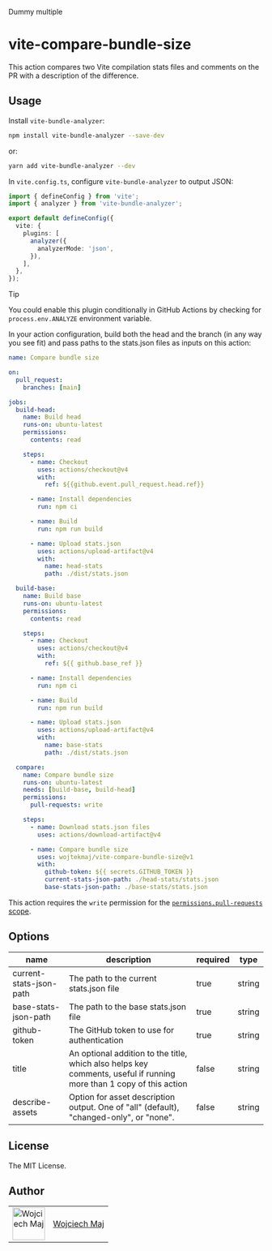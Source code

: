 Dummy multiple
# vite-compare-bundle-size

This action compares two Vite compilation stats files and comments on the PR with a description of the difference.

## Usage

Install `vite-bundle-analyzer`:

```bash
npm install vite-bundle-analyzer --save-dev
```

or:

```bash
yarn add vite-bundle-analyzer --dev
```

In `vite.config.ts`, configure `vite-bundle-analyzer` to output JSON:

```ts
import { defineConfig } from 'vite';
import { analyzer } from 'vite-bundle-analyzer';

export default defineConfig({
  vite: {
    plugins: [
      analyzer({
        analyzerMode: 'json',
      }),
    ],
  },
});
```

> [!TIP]
> You could enable this plugin conditionally in GitHub Actions by checking for `process.env.ANALYZE` environment variable.

In your action configuration, build both the head and the branch (in any way you see fit) and pass paths to the stats.json files as inputs on this action:

```yml
name: Compare bundle size

on:
  pull_request:
    branches: [main]

jobs:
  build-head:
    name: Build head
    runs-on: ubuntu-latest
    permissions:
      contents: read

    steps:
      - name: Checkout
        uses: actions/checkout@v4
        with:
          ref: ${{github.event.pull_request.head.ref}}

      - name: Install dependencies
        run: npm ci

      - name: Build
        run: npm run build

      - name: Upload stats.json
        uses: actions/upload-artifact@v4
        with:
          name: head-stats
          path: ./dist/stats.json

  build-base:
    name: Build base
    runs-on: ubuntu-latest
    permissions:
      contents: read

    steps:
      - name: Checkout
        uses: actions/checkout@v4
        with:
          ref: ${{ github.base_ref }}

      - name: Install dependencies
        run: npm ci

      - name: Build
        run: npm run build

      - name: Upload stats.json
        uses: actions/upload-artifact@v4
        with:
          name: base-stats
          path: ./dist/stats.json

  compare:
    name: Compare bundle size
    runs-on: ubuntu-latest
    needs: [build-base, build-head]
    permissions:
      pull-requests: write

    steps:
      - name: Download stats.json files
        uses: actions/download-artifact@v4

      - name: Compare bundle size
        uses: wojtekmaj/vite-compare-bundle-size@v1
        with:
          github-token: ${{ secrets.GITHUB_TOKEN }}
          current-stats-json-path: ./head-stats/stats.json
          base-stats-json-path: ./base-stats/stats.json
```

This action requires the `write` permission for the [`permissions.pull-requests` scope](https://docs.github.com/en/actions/using-workflows/workflow-syntax-for-github-actions#jobsjob_idpermissions).

## Options

| name                    | description                                                                                                         | required | type   |
| ----------------------- | ------------------------------------------------------------------------------------------------------------------- | -------- | ------ |
| current-stats-json-path | The path to the current stats.json file                                                                             | true     | string |
| base-stats-json-path    | The path to the base stats.json file                                                                                | true     | string |
| github-token            | The GitHub token to use for authentication                                                                          | true     | string |
| title                   | An optional addition to the title, which also helps key comments, useful if running more than 1 copy of this action | false    | string |
| describe-assets         | Option for asset description output. One of "all" (default), "changed-only", or "none".                             | false    | string |

## License

The MIT License.

## Author

<table>
  <tr>
    <td >
      <img src="https://avatars.githubusercontent.com/u/5426427?v=4&s=128" width="64" height="64" alt="Wojciech Maj">
    </td>
    <td>
      <a href="https://github.com/wojtekmaj">Wojciech Maj</a>
    </td>
  </tr>
</table>
